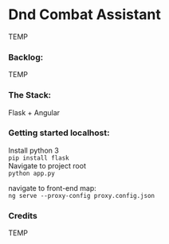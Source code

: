 # Dnd Combat Assistant

TEMP

### Backlog:

TEMP

### The Stack:

Flask + Angular

### Getting started localhost:

Install python 3  
`pip install flask`  
Navigate to project root  
`python app.py`

navigate to front-end map:  
`ng serve --proxy-config proxy.config.json`

### Credits

TEMP

